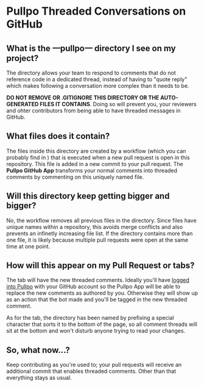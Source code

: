 # Pullpo Threaded Conversations on GitHub
## What is the 一pullpo一 directory I see on my project?
The  directory allows your team to respond to comments that do not reference code in a
dedicated thread, instead of having to "quote reply" which makes following a conversation more
complex than it needs to be.

**DO NOT REMOVE OR .GITIGNORE THIS DIRECTORY OR THE AUTO-GENERATED FILES IT CONTAINS**. Doing so will
prevent you, your reviewers and ohter contributors from being able to have threaded messages in GitHub.
## What files does it contain?
The files inside this directory are created by a workflow (which you can probably find in )
that is executed when a new pull request is open in this repository. This file is added in a new commit to
your pull request. The **Pullpo GitHub App** transforms your normal comments into threaded comments by
commenting on this uniquely named file.
## Will this directory keep getting bigger and bigger?
No, the workflow removes all previous files in the directory. Since files have unique names within a
repository, this avoids merge conflicts and also prevents an infinetly increasing file list. If the 
 directory contains more than one file, it is likely because multiple pull requests were open at
the same time at one point.
## How will this appear on my Pull Request  or  tabs?
The  tab will have the new threaded comments. Ideally you'll have 
[logged into Pullpo](https://pullpo.io/login/github) with your GitHub account so the Pullpo App will be able
to replace the new comments as authored by you. Otherwise they will show up as an action that the bot made and
you'll be tagged in the new threaded comment. 

As for the  tab, the  directory has been named by prefixing a
special character that sorts it to the bottom of the page, so all comment threads will sit at the bottom and
won't disturb anyone trying to read your changes.
## So, what now...?
Keep contributing as you're used to; your pull requests will receive an additional commit that enables 
threaded comments. Other than that everything stays as usual.

